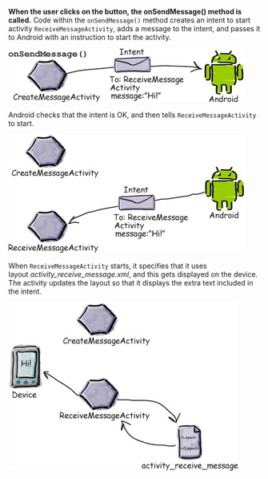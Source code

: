**When the user clicks on the button, the onSendMessage() method is called.**
Code within the `onSendMessage()` method creates an intent to start activity `ReceiveMessageActivity`, adds a message to the intent, and passes it to Android with an instruction to start the activity.

![](.guides/img/32diagram.png)


Android checks that the intent is OK, and then tells `ReceiveMessageActivity` to start.

![](.guides/img/33diagram.png)

When `ReceiveMessageActivity` starts, it specifies that it uses layout *activity_receive_message.xml*, and this gets displayed on the device.
The activity updates the layout so that it displays the extra text included in the intent.

![](.guides/img/34diagram.png)

